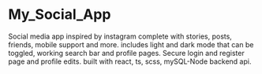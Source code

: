 # My_Social_App
Social media app inspired by instagram complete with stories, posts, friends, mobile support and more. 
includes light and dark mode that can be toggled, working search bar and profile pages. Secure login and register page and profile edits.
built with react, ts, scss, mySQL-Node backend api. 
